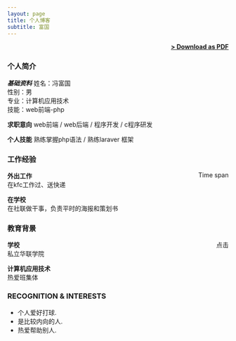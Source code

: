 ```yaml
---
layout: page
title: 个人博客
subtitle: 富国
---
```


<span style="float: right; "><a href="{{ '/assets/resume.pdf' | prepend: site.baseurl }}"><strong>> Download as PDF</strong></a> </span>
<br>

### 个人简介
***基础资料***
姓名：<span>冯富国</span><br>
性别：<span>男</span><br>
专业：<span>计算机应用技术</span><br>
技能：<span>web前端-php</span><br>

**求职意向**
web前端 / web后端 / 程序开发 / c程序研发

**个人技能**
熟练掌握php语法 / 熟练laraver 框架
<br>

### 工作经验
**外出工作**  <span style="float: right; ">Time span</span>  
在kfc工作过、送快递

**在学校** <span style="float: right; "></span>  
在社联做干事，负责平时的海报和策划书  


### 教育背景

**学校** <span style="float: right; ">点击</span>  
私立华联学院

**计算机应用技术**  
热爱班集体 


### RECOGNITION & INTERESTS

- 个人爱好打球.
- 是比较内向的人.
- 热爱帮助别人.
